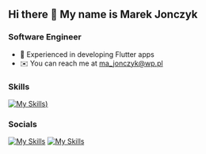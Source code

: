 ## Hi there 👋 My name is Marek Jonczyk

### Software Engineer

- 📱 Experienced in developing Flutter apps
- ✉️ You can reach me at [ma_jonczyk@wp.pl](mailto:ma_jonczyk@wp.pl)
### Skills

[![My Skills](https://skillicons.dev/icons?i=dart,flutter,ts,react,firebase,gitlab,github,git,postman,sqlite,vscode,androidstudio,figma,apple,windows))](https://github.com/marejonc?tab=repositories)

### Socials

[![My Skills](https://skillicons.dev/icons?i=linkedin)](https://www.linkedin.com/in/marejonc)
[![My Skills](https://skillicons.dev/icons?i=github)](https://www.github.com/marejonc)
